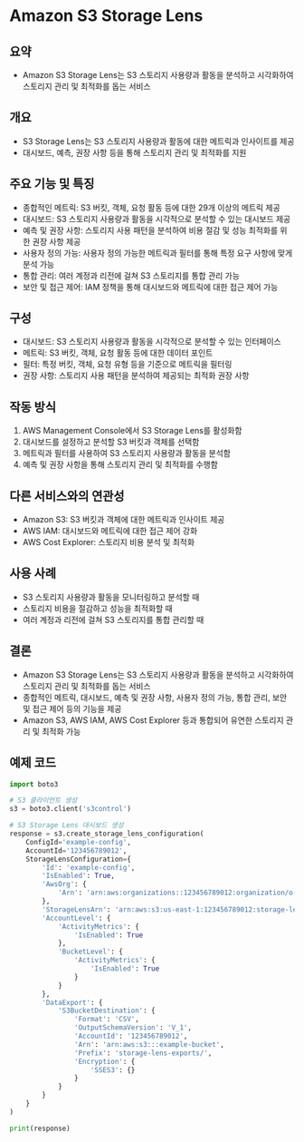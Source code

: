 # Amazon S3 Storage Lens

## 요약
- Amazon S3 Storage Lens는 S3 스토리지 사용량과 활동을 분석하고 시각화하여 스토리지 관리 및 최적화를 돕는 서비스

## 개요
- S3 Storage Lens는 S3 스토리지 사용량과 활동에 대한 메트릭과 인사이트를 제공
- 대시보드, 예측, 권장 사항 등을 통해 스토리지 관리 및 최적화를 지원

## 주요 기능 및 특징
- 종합적인 메트릭: S3 버킷, 객체, 요청 활동 등에 대한 29개 이상의 메트릭 제공
- 대시보드: S3 스토리지 사용량과 활동을 시각적으로 분석할 수 있는 대시보드 제공
- 예측 및 권장 사항: 스토리지 사용 패턴을 분석하여 비용 절감 및 성능 최적화를 위한 권장 사항 제공
- 사용자 정의 가능: 사용자 정의 가능한 메트릭과 필터를 통해 특정 요구 사항에 맞게 분석 가능
- 통합 관리: 여러 계정과 리전에 걸쳐 S3 스토리지를 통합 관리 가능
- 보안 및 접근 제어: IAM 정책을 통해 대시보드와 메트릭에 대한 접근 제어 가능

## 구성
- 대시보드: S3 스토리지 사용량과 활동을 시각적으로 분석할 수 있는 인터페이스
- 메트릭: S3 버킷, 객체, 요청 활동 등에 대한 데이터 포인트
- 필터: 특정 버킷, 객체, 요청 유형 등을 기준으로 메트릭을 필터링
- 권장 사항: 스토리지 사용 패턴을 분석하여 제공되는 최적화 권장 사항

## 작동 방식
1. AWS Management Console에서 S3 Storage Lens를 활성화함
2. 대시보드를 설정하고 분석할 S3 버킷과 객체를 선택함
3. 메트릭과 필터를 사용하여 S3 스토리지 사용량과 활동을 분석함
4. 예측 및 권장 사항을 통해 스토리지 관리 및 최적화를 수행함

## 다른 서비스와의 연관성
- Amazon S3: S3 버킷과 객체에 대한 메트릭과 인사이트 제공
- AWS IAM: 대시보드와 메트릭에 대한 접근 제어 강화
- AWS Cost Explorer: 스토리지 비용 분석 및 최적화

## 사용 사례
- S3 스토리지 사용량과 활동을 모니터링하고 분석할 때
- 스토리지 비용을 절감하고 성능을 최적화할 때
- 여러 계정과 리전에 걸쳐 S3 스토리지를 통합 관리할 때

## 결론
- Amazon S3 Storage Lens는 S3 스토리지 사용량과 활동을 분석하고 시각화하여 스토리지 관리 및 최적화를 돕는 서비스
- 종합적인 메트릭, 대시보드, 예측 및 권장 사항, 사용자 정의 가능, 통합 관리, 보안 및 접근 제어 등의 기능을 제공
- Amazon S3, AWS IAM, AWS Cost Explorer 등과 통합되어 유연한 스토리지 관리 및 최적화 가능

## 예제 코드
```python
import boto3

# S3 클라이언트 생성
s3 = boto3.client('s3control')

# S3 Storage Lens 대시보드 생성
response = s3.create_storage_lens_configuration(
    ConfigId='example-config',
    AccountId='123456789012',
    StorageLensConfiguration={
        'Id': 'example-config',
        'IsEnabled': True,
        'AwsOrg': {
            'Arn': 'arn:aws:organizations::123456789012:organization/o-exampleorgid'
        },
        'StorageLensArn': 'arn:aws:s3:us-east-1:123456789012:storage-lens/example-config',
        'AccountLevel': {
            'ActivityMetrics': {
                'IsEnabled': True
            },
            'BucketLevel': {
                'ActivityMetrics': {
                    'IsEnabled': True
                }
            }
        },
        'DataExport': {
            'S3BucketDestination': {
                'Format': 'CSV',
                'OutputSchemaVersion': 'V_1',
                'AccountId': '123456789012',
                'Arn': 'arn:aws:s3:::example-bucket',
                'Prefix': 'storage-lens-exports/',
                'Encryption': {
                    'SSES3': {}
                }
            }
        }
    }
)

print(response)